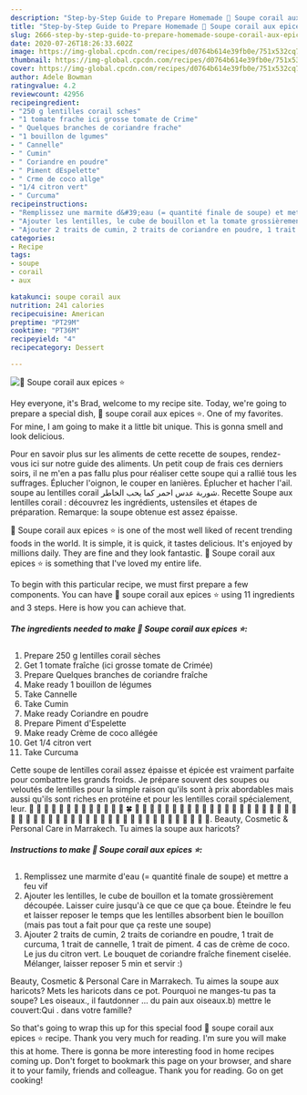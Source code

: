 ```yaml
---
description: "Step-by-Step Guide to Prepare Homemade 🌺 Soupe corail aux epices ⭐"
title: "Step-by-Step Guide to Prepare Homemade 🌺 Soupe corail aux epices ⭐"
slug: 2666-step-by-step-guide-to-prepare-homemade-soupe-corail-aux-epices
date: 2020-07-26T18:26:33.602Z
image: https://img-global.cpcdn.com/recipes/d0764b614e39fb0e/751x532cq70/🌺-soupe-corail-aux-epices-⭐-photo-principale-de-la-recette.jpg
thumbnail: https://img-global.cpcdn.com/recipes/d0764b614e39fb0e/751x532cq70/🌺-soupe-corail-aux-epices-⭐-photo-principale-de-la-recette.jpg
cover: https://img-global.cpcdn.com/recipes/d0764b614e39fb0e/751x532cq70/🌺-soupe-corail-aux-epices-⭐-photo-principale-de-la-recette.jpg
author: Adele Bowman
ratingvalue: 4.2
reviewcount: 42956
recipeingredient:
- "250 g lentilles corail sches"
- "1 tomate frache ici grosse tomate de Crime"
- " Quelques branches de coriandre frache"
- "1 bouillon de lgumes"
- " Cannelle"
- " Cumin"
- " Coriandre en poudre"
- " Piment dEspelette"
- " Crme de coco allge"
- "1/4 citron vert"
- " Curcuma"
recipeinstructions:
- "Remplissez une marmite d&#39;eau (= quantité finale de soupe) et mettre a feu vif"
- "Ajouter les lentilles, le cube de bouillon et la tomate grossièrement découpée. Laisser cuire jusqu&#39;à ce que ce que ça boue. Éteindre le feu et laisser reposer le temps que les lentilles absorbent bien le bouillon (mais pas tout a fait pour que ça reste une soupe)"
- "Ajouter 2 traits de cumin, 2 traits de coriandre en poudre, 1 trait de curcuma, 1 trait de cannelle, 1 trait de piment. 4 cas de crème de coco. Le jus du citron vert. Le bouquet de coriandre fraîche finement ciselée. Mélanger, laisser reposer 5 min et servir :)"
categories:
- Recipe
tags:
- soupe
- corail
- aux

katakunci: soupe corail aux 
nutrition: 241 calories
recipecuisine: American
preptime: "PT29M"
cooktime: "PT36M"
recipeyield: "4"
recipecategory: Dessert

---
```



![🌺 Soupe corail aux epices ⭐](https://img-global.cpcdn.com/recipes/d0764b614e39fb0e/751x532cq70/🌺-soupe-corail-aux-epices-⭐-photo-principale-de-la-recette.jpg)

Hey everyone, it's Brad, welcome to my recipe site. Today, we're going to prepare a special dish, 🌺 soupe corail aux epices ⭐. One of my favorites. For mine, I am going to make it a little bit unique. This is gonna smell and look delicious.

Pour en savoir plus sur les aliments de cette recette de soupes, rendez-vous ici sur notre guide des aliments. Un petit coup de frais ces derniers soirs, il ne m&#39;en a pas fallu plus pour réaliser cette soupe qui a rallié tous les suffrages. Éplucher l&#39;oignon, le couper en lanières. Éplucher et hacher l&#39;ail. soupe au lentilles corail شوربة عدس احمر كما يحب الخاطر. Recette Soupe aux lentilles corail : découvrez les ingrédients, ustensiles et étapes de préparation. Remarque: la soupe obtenue est assez épaisse.

🌺 Soupe corail aux epices ⭐ is one of the most well liked of recent trending foods in the world. It is simple, it is quick, it tastes delicious. It's enjoyed by millions daily. They are fine and they look fantastic. 🌺 Soupe corail aux epices ⭐ is something that I've loved my entire life.


To begin with this particular recipe, we must first prepare a few components. You can have 🌺 soupe corail aux epices ⭐ using 11 ingredients and 3 steps. Here is how you can achieve that.

<!--inarticleads1-->

##### The ingredients needed to make 🌺 Soupe corail aux epices ⭐:

1. Prepare 250 g lentilles corail sèches
1. Get 1 tomate fraîche (ici grosse tomate de Crimée)
1. Prepare  Quelques branches de coriandre fraîche
1. Make ready 1 bouillon de légumes
1. Take  Cannelle
1. Take  Cumin
1. Make ready  Coriandre en poudre
1. Prepare  Piment d&#39;Espelette
1. Make ready  Crème de coco allégée
1. Get 1/4 citron vert
1. Take  Curcuma


Cette soupe de lentilles corail assez épaisse et épicée est vraiment parfaite pour combattre les grands froids. Je prépare souvent des soupes ou veloutés de lentilles pour la simple raison qu&#39;ils sont à prix abordables mais aussi qu&#39;ils sont riches en protéine et pour les lentilles corail spécialement, leur. 🌲 🌳 🌴 🌵 🌸 🌹 🌺 🌷 🌻 🌼 🌽 🌾 🌿 🍀 🍁 🍂 🍄 🍅 🍃 🍆 🍇 🍈 🍉 🍊 🍋 🍌 🍍 🍎 🍏 🍑 🍓 🍒 🍐 🍕 🍔 🍖 🍗 🍘 🍙 🍛 🍚 🍞 🍜 🍝 🍟 🍠 🍣 🍡 🍦 🍥 🍢 🍤 🍩 🍧 🍪 🍨 🍫 🍬 🍮 🍭 🍯 🍰 🍱. Beauty, Cosmetic &amp; Personal Care in Marrakech. Tu aimes la soupe aux haricots? 

<!--inarticleads2-->

##### Instructions to make 🌺 Soupe corail aux epices ⭐:

1. Remplissez une marmite d&#39;eau (= quantité finale de soupe) et mettre a feu vif
1. Ajouter les lentilles, le cube de bouillon et la tomate grossièrement découpée. Laisser cuire jusqu&#39;à ce que ce que ça boue. Éteindre le feu et laisser reposer le temps que les lentilles absorbent bien le bouillon (mais pas tout a fait pour que ça reste une soupe)
1. Ajouter 2 traits de cumin, 2 traits de coriandre en poudre, 1 trait de curcuma, 1 trait de cannelle, 1 trait de piment. 4 cas de crème de coco. Le jus du citron vert. Le bouquet de coriandre fraîche finement ciselée. Mélanger, laisser reposer 5 min et servir :)


Beauty, Cosmetic &amp; Personal Care in Marrakech. Tu aimes la soupe aux haricots? Mets les haricots dans ce pot. Pourquoi ne manges-tu pas ta soupe? Les oiseaux., il fautdonner … du pain aux oiseaux.b) mettre le couvert:Qui . dans votre famille? 

So that's going to wrap this up for this special food 🌺 soupe corail aux epices ⭐ recipe. Thank you very much for reading. I'm sure you will make this at home. There is gonna be more interesting food in home recipes coming up. Don't forget to bookmark this page on your browser, and share it to your family, friends and colleague. Thank you for reading. Go on get cooking!
